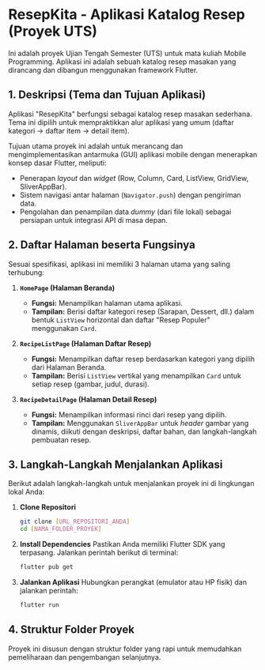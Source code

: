 # ResepKita - Aplikasi Katalog Resep (Proyek UTS)

Ini adalah proyek Ujian Tengah Semester (UTS) untuk mata kuliah Mobile Programming. Aplikasi ini adalah sebuah katalog resep masakan yang dirancang dan dibangun menggunakan framework Flutter.

## 1. Deskripsi (Tema dan Tujuan Aplikasi)

Aplikasi "ResepKita" berfungsi sebagai katalog resep masakan sederhana. Tema ini dipilih untuk mempraktikkan alur aplikasi yang umum (daftar kategori -> daftar item -> detail item).

Tujuan utama proyek ini adalah untuk merancang dan mengimplementasikan antarmuka (GUI) aplikasi mobile dengan menerapkan konsep dasar Flutter, meliputi:
* Penerapan *layout* dan *widget* (Row, Column, Card, ListView, GridView, SliverAppBar).
* Sistem navigasi antar halaman (`Navigator.push`) dengan pengiriman data.
* Pengolahan dan penampilan data *dummy* (dari file lokal) sebagai persiapan untuk integrasi API di masa depan.

## 2. Daftar Halaman beserta Fungsinya

Sesuai spesifikasi, aplikasi ini memiliki 3 halaman utama yang saling terhubung:

1.  **`HomePage` (Halaman Beranda)**
    * **Fungsi:** Menampilkan halaman utama aplikasi.
    * **Tampilan:** Berisi daftar kategori resep (Sarapan, Dessert, dll.) dalam bentuk `ListView` horizontal dan daftar "Resep Populer" menggunakan `Card`.

2.  **`RecipeListPage` (Halaman Daftar Resep)**
    * **Fungsi:** Menampilkan daftar resep berdasarkan kategori yang dipilih dari Halaman Beranda.
    * **Tampilan:** Berisi `ListView` vertikal yang menampilkan `Card` untuk setiap resep (gambar, judul, durasi).

3.  **`RecipeDetailPage` (Halaman Detail Resep)**
    * **Fungsi:** Menampilkan informasi rinci dari resep yang dipilih.
    * **Tampilan:** Menggunakan `SliverAppBar` untuk *header* gambar yang dinamis, diikuti dengan deskripsi, daftar bahan, dan langkah-langkah pembuatan resep.

## 3. Langkah-Langkah Menjalankan Aplikasi

Berikut adalah langkah-langkah untuk menjalankan proyek ini di lingkungan lokal Anda:

1.  **Clone Repositori**
    ```bash
    git clone [URL_REPOSITORI_ANDA]
    cd [NAMA_FOLDER_PROYEK]
    ```

2.  **Install Dependencies**
    Pastikan Anda memiliki Flutter SDK yang terpasang. Jalankan perintah berikut di terminal:
    ```bash
    flutter pub get
    ```

3.  **Jalankan Aplikasi**
    Hubungkan perangkat (emulator atau HP fisik) dan jalankan perintah:
    ```bash
    flutter run
    ```

## 4. Struktur Folder Proyek

Proyek ini disusun dengan struktur folder yang rapi untuk memudahkan pemeliharaan dan pengembangan selanjutnya.
